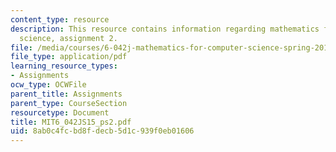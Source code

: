 ```yaml
---
content_type: resource
description: This resource contains information regarding mathematics for computer
  science, assignment 2.
file: /media/courses/6-042j-mathematics-for-computer-science-spring-2015/8ab0c4fcbd8fdecb5d1c939f0eb01606_MIT6_042JS15_ps2.pdf
file_type: application/pdf
learning_resource_types:
- Assignments
ocw_type: OCWFile
parent_title: Assignments
parent_type: CourseSection
resourcetype: Document
title: MIT6_042JS15_ps2.pdf
uid: 8ab0c4fc-bd8f-decb-5d1c-939f0eb01606
---
```

